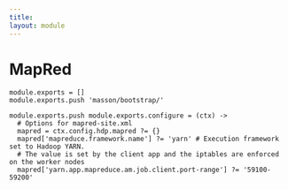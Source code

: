 ```yaml
---
title: 
layout: module
---
```


# MapRed

    module.exports = []
    module.exports.push 'masson/bootstrap/'

    module.exports.push module.exports.configure = (ctx) ->
      # Options for mapred-site.xml
      mapred = ctx.config.hdp.mapred ?= {}
      mapred['mapreduce.framework.name'] ?= 'yarn' # Execution framework set to Hadoop YARN.
      # The value is set by the client app and the iptables are enforced on the worker nodes
      mapred['yarn.app.mapreduce.am.job.client.port-range'] ?= '59100-59200'